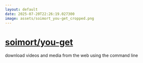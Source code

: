 ```yaml
---
layout: default
date: 2025-07-20T22:26:19.027300
image: assets/soimort_you-get_cropped.png
---
```


# [soimort/you-get](https://github.com/soimort/you-get)

download videos and media from the web using the command line
